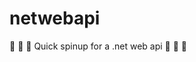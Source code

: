 # netwebapi

:construction_worker: :construction_worker: :construction_worker: Quick spinup for a .net web api :construction_worker: :construction_worker: :construction_worker:

